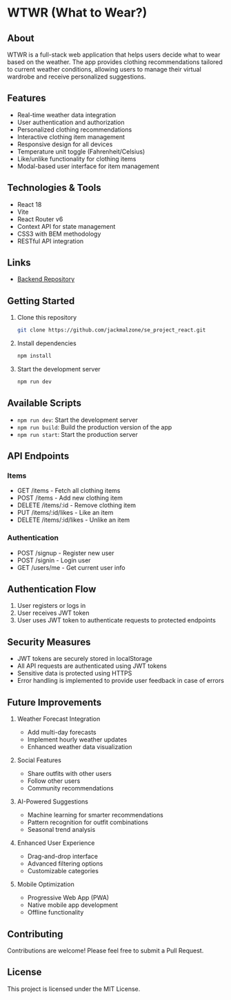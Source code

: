 # WTWR (What to Wear?)

## About

WTWR is a full-stack web application that helps users decide what to wear based on the weather. The app provides clothing recommendations tailored to current weather conditions, allowing users to manage their virtual wardrobe and receive personalized suggestions.

## Features

- Real-time weather data integration
- User authentication and authorization
- Personalized clothing recommendations
- Interactive clothing item management
- Responsive design for all devices
- Temperature unit toggle (Fahrenheit/Celsius)
- Like/unlike functionality for clothing items
- Modal-based user interface for item management

## Technologies & Tools

- React 18
- Vite
- React Router v6
- Context API for state management
- CSS3 with BEM methodology
- RESTful API integration

## Links

- [Backend Repository](https://github.com/jackmalzone/se_project_express)

## Getting Started

1. Clone this repository

   ```bash
   git clone https://github.com/jackmalzone/se_project_react.git
   ```

2. Install dependencies

   ```bash
   npm install
   ```

3. Start the development server

   ```bash
   npm run dev
   ```

## Available Scripts

- `npm run dev`: Start the development server
- `npm run build`: Build the production version of the app
- `npm run start`: Start the production server

## API Endpoints

### Items

- GET /items - Fetch all clothing items
- POST /items - Add new clothing item
- DELETE /items/:id - Remove clothing item
- PUT /items/:id/likes - Like an item
- DELETE /items/:id/likes - Unlike an item

### Authentication

- POST /signup - Register new user
- POST /signin - Login user
- GET /users/me - Get current user info

## Authentication Flow

1. User registers or logs in
2. User receives JWT token
3. User uses JWT token to authenticate requests to protected endpoints

## Security Measures

- JWT tokens are securely stored in localStorage
- All API requests are authenticated using JWT tokens
- Sensitive data is protected using HTTPS
- Error handling is implemented to provide user feedback in case of errors

## Future Improvements

1. Weather Forecast Integration

   - Add multi-day forecasts
   - Implement hourly weather updates
   - Enhanced weather data visualization

2. Social Features

   - Share outfits with other users
   - Follow other users
   - Community recommendations

3. AI-Powered Suggestions

   - Machine learning for smarter recommendations
   - Pattern recognition for outfit combinations
   - Seasonal trend analysis

4. Enhanced User Experience

   - Drag-and-drop interface
   - Advanced filtering options
   - Customizable categories

5. Mobile Optimization
   - Progressive Web App (PWA)
   - Native mobile app development
   - Offline functionality

## Contributing

Contributions are welcome! Please feel free to submit a Pull Request.

## License

This project is licensed under the MIT License.
